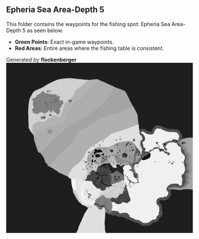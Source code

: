 ## Epheria Sea Area-Depth 5
This folder contains the waypoints for the fishing spot: Epheria Sea Area-Depth 5 as seen below.

- **Green Points**: Exact in-game waypoints.
- **Red Areas**: Entire areas where the fishing table is consistent.

Generated by **flockenberger**
![Epheria Sea Area-Depth 5](./Preview.png?raw=true "Epheria Sea Area-Depth 5")